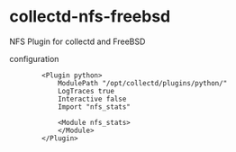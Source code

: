 collectd-nfs-freebsd
====================

NFS Plugin for collectd and FreeBSD

configuration 


            <Plugin python>
                ModulePath "/opt/collectd/plugins/python/"
                LogTraces true
                Interactive false
                Import "nfs_stats"

                <Module nfs_stats>
                </Module>
            </Plugin>

